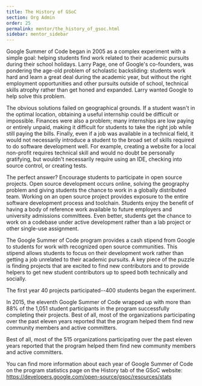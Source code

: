 ```yaml
---
title: The History of GSoC
section: Org Admin
order: 25
permalink: mentor/the_history_of_gsoc.html
sidebar: mentor_sidebar
---
```


Google Summer of Code began in 2005 as a complex experiment with a simple goal: helping students find work related to their academic pursuits during their school holidays. Larry Page, one of Google's co-founders, was pondering the age-old problem of scholastic backsliding: students work hard and learn a great deal during the academic year, but without the right employment opportunities and other pursuits outside of school, technical skills atrophy rather than get honed and expanded. Larry wanted Google to help solve this problem.

The obvious solutions failed on geographical grounds. If a student wasn't in the optimal location, obtaining a useful internship could be difficult or impossible. Finances were also a problem; many internships are low paying or entirely unpaid, making it difficult for students to take the right job while still paying the bills. Finally, even if a job was available in a technical field, it would not necessarily introduce a student to the broad set of skills required to do software development well. For example, creating a website for a local non-profit requires technical skill and would no doubt be personally gratifying, but wouldn't necessarily require using an IDE, checking into source control, or creating tests.

The perfect answer? Encourage students to participate in open source projects. Open source development occurs online, solving the geography problem and giving students the chance to work in a globally distributed team. Working on an open source project provides exposure to the entire software development process and toolchain. Students enjoy the benefit of having a body of reference work available to future employers and university admissions committees. Even better, students get the chance to work on a codebase under active development rather than a lab project or other single-use assignment.

The Google Summer of Code program provides a cash stipend from Google to students for work with recognized open source communities. This stipend allows students to focus on their development work rather than getting a job unrelated to their academic pursuits. A key piece of the puzzle is finding projects that are excited to find new contributors and to provide helpers to get new student contributors up to speed both technically and socially.

The first year 40 projects participated--400 students began the experiment.

In 2015, the eleventh Google Summer of Code wrapped up with more than 88% of the 1,051 student participants in the program successfully completing their projects. Best of all, most of the organizations participating over the past eleven years reported that the program helped them find new community members and active committers. 

Best of all, most of the 515 organizations participating over the past eleven years reported that the program helped them find new community members and active committers.

You can find more information about each year of Google Summer of Code on the program statistics page on the History tab of the GSoC website: https://developers.google.com/open-source/gsoc/resources/stats


